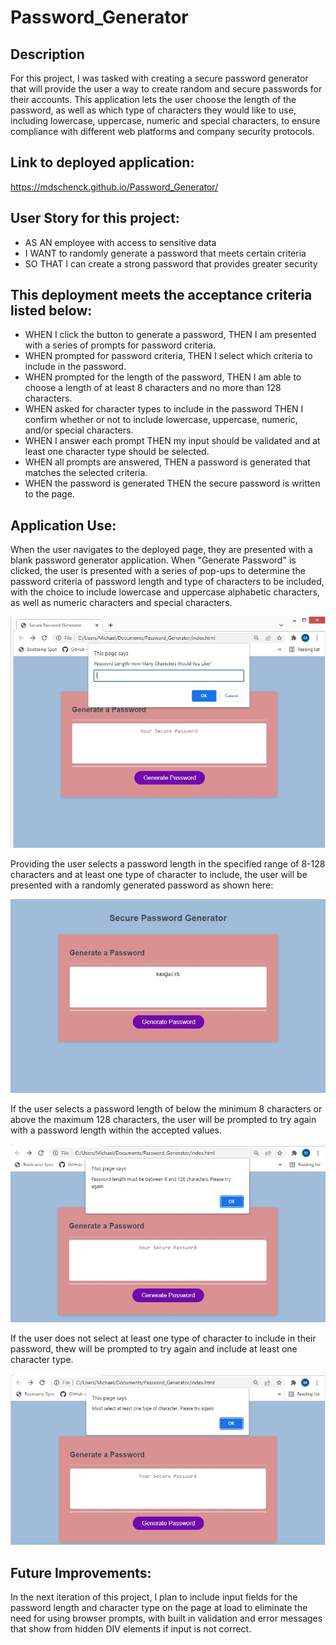 # Password_Generator

## Description

For this project, I was tasked with creating a secure password generator that will provide the user a way to create random and secure passwords for their accounts. This application lets the user choose the length of the password, as well as which type of characters they would like to use, including lowercase, uppercase, numeric and special characters, to ensure compliance with different web platforms and company security protocols.

## Link to deployed application:

https://mdschenck.github.io/Password_Generator/

## User Story for this project:

- AS AN employee with access to sensitive data
- I WANT to randomly generate a password that meets certain criteria
- SO THAT I can create a strong password that provides greater security

## This deployment meets the acceptance criteria listed below:

- WHEN I click the button to generate a password,
  THEN I am presented with a series of prompts for password criteria.
- WHEN prompted for password criteria,
  THEN I select which criteria to include in the password.
- WHEN prompted for the length of the password,
  THEN I am able to choose a length of at least 8 characters and no more than 128 characters.
- WHEN asked for character types to include in the password
  THEN I confirm whether or not to include lowercase, uppercase, numeric, and/or special characters.
- WHEN I answer each prompt
  THEN my input should be validated and at least one character type should be selected.
- WHEN all prompts are answered,
  THEN a password is generated that matches the selected criteria.
- WHEN the password is generated
  THEN the secure password is written to the page.

## Application Use:

When the user navigates to the deployed page, they are presented with a blank password generator application. When "Generate Password" is clicked, the user is presented with a series of pop-ups to determine the password criteria of password length and type of characters to be included, with the choice to include lowercase and uppercase alphabetic characters, as well as numeric characters and special characters.

![Screenshot showing deployed website input](assets/images/screenshot-input.JPG)

Providing the user selects a password length in the specified range of 8-128 characters and at least one type of character to include, the user will be presented with a randomly generated password as shown here:

![Screenshot showing deployed website input](assets/images/screenshot-output.JPG)

If the user selects a password length of below the minimum 8 characters or above the maximum 128 characters, the user will be prompted to try again with a password length within the accepted values.

![Screenshot showing deployed website input](assets/images/screenshot-passwordlengthvalidation.JPG)

If the user does not select at least one type of character to include in their password, thew will be prompted to try again and include at least one character type.

![Screenshot showing deployed website input](assets/images/screenshot-charactertypevalidation.JPG)

## Future Improvements:

In the next iteration of this project, I plan to include input fields for the password length and character type on the page at load to eliminate the need for using browser prompts, with built in validation and error messages that show from hidden DIV elements if input is not correct.
